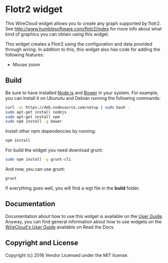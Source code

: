 Flotr2 widget
=============

This WireCloud widget allows you to create any graph supported by flotr2. See http://www.humblesoftware.com/flotr2/index for more info about what kind of graphics you can obtain using this widget.

This widget creates a Flotr2 using the configuration and data provided through wiring. In addition to this, this widget also has code for adding the following features:

* Mouse zoom

## Build

Be sure to have installed [Node.js](http://node.js) and [Bower](http://bower.io) in your system. For example, you can install it on Ubunutu and Debian running the following commands:

```bash
curl -sL https://deb.nodesource.com/setup | sudo bash -
sudo apt-get install nodejs
sudo apt-get install npm
sudo npm install -g bower
```

Install other npm dependencies by running:

```bash
npm install
```

For build the widget you need download grunt:

```bash
sudo npm install -g grunt-cli
```

And now, you can use grunt:

```bash
grunt
```

If everything goes well, you will find a wgt file in the **build** folder.

## Documentation

Documentation about how to use this widget is available on the
[User Guide](src/doc/userguide.md). Anyway, you can find general information
about how to use widgets on the
[WireCloud's User Guide](https://wirecloud.readthedocs.io/en/stable/user_guide/)
available on Read the Docs.

## Copyright and License

Copyright (c) 2016 Vendor
Licensed under the MIT license.
